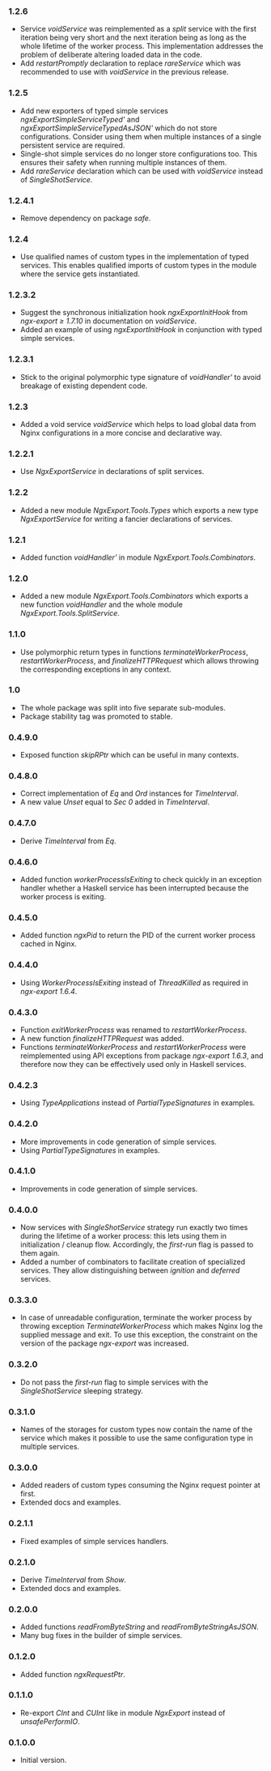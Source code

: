 ### 1.2.6

- Service *voidService* was reimplemented as a *split* service with the first
  iteration being very short and the next iteration being as long as the whole
  lifetime of the worker process. This implementation addresses the problem of
  deliberate altering loaded data in the code.
- Add *restartPromptly* declaration to replace *rareService* which was
  recommended to use with *voidService* in the previous release.

### 1.2.5

- Add new exporters of typed simple services *ngxExportSimpleServiceTyped'* and
  *ngxExportSimpleServiceTypedAsJSON'* which do not store configurations.
  Consider using them when multiple instances of a single persistent service
  are required.
- Single-shot simple services do no longer store configurations too. This
  ensures their safety when running multiple instances of them.
- Add *rareService* declaration which can be used with *voidService* instead of
  *SingleShotService*.

### 1.2.4.1

- Remove dependency on package *safe*.

### 1.2.4

- Use qualified names of custom types in the implementation of typed services.
  This enables qualified imports of custom types in the module where the service
  gets instantiated.

### 1.2.3.2

- Suggest the synchronous initialization hook *ngxExportInitHook* from
  *ngx-export &ge; 1.7.10* in documentation on *voidService*.
- Added an example of using *ngxExportInitHook* in conjunction with typed simple
  services.

### 1.2.3.1

- Stick to the original polymorphic type signature of *voidHandler'* to avoid
  breakage of existing dependent code.

### 1.2.3

- Added a void service *voidService* which helps to load global data from Nginx
  configurations in a more concise and declarative way.

### 1.2.2.1

- Use *NgxExportService* in declarations of split services.

### 1.2.2

- Added a new module *NgxExport.Tools.Types* which exports a new type
  *NgxExportService* for writing a fancier declarations of services.

### 1.2.1

- Added function *voidHandler'* in module *NgxExport.Tools.Combinators*.

### 1.2.0

- Added a new module *NgxExport.Tools.Combinators* which exports a new function
  *voidHandler* and the whole module *NgxExport.Tools.SplitService*.

### 1.1.0

- Use polymorphic return types in functions *terminateWorkerProcess*,
  *restartWorkerProcess*, and *finalizeHTTPRequest* which allows throwing the
  corresponding exceptions in any context.

### 1.0

- The whole package was split into five separate sub-modules.
- Package stability tag was promoted to stable.

### 0.4.9.0

- Exposed function *skipRPtr* which can be useful in many contexts.

### 0.4.8.0

- Correct implementation of *Eq* and *Ord* instances for *TimeInterval*.
- A new value *Unset* equal to *Sec 0* added in *TimeInterval*.

### 0.4.7.0

- Derive *TimeInterval* from *Eq*.

### 0.4.6.0

- Added function *workerProcessIsExiting* to check quickly in an exception
  handler whether a Haskell service has been interrupted because the worker
  process is exiting.

### 0.4.5.0

- Added function *ngxPid* to return the PID of the current worker process
  cached in Nginx.

### 0.4.4.0

- Using *WorkerProcessIsExiting* instead of *ThreadKilled* as required in
  *ngx-export 1.6.4*.

### 0.4.3.0

- Function *exitWorkerProcess* was renamed to *restartWorkerProcess*.
- A new function *finalizeHTTPRequest* was added.
- Functions *terminateWorkerProcess* and *restartWorkerProcess* were
  reimplemented using API exceptions from package *ngx-export 1.6.3*, and
  therefore now they can be effectively used only in Haskell services.

### 0.4.2.3

- Using *TypeApplications* instead of *PartialTypeSignatures* in examples.

### 0.4.2.0

- More improvements in code generation of simple services.
- Using *PartialTypeSignatures* in examples.

### 0.4.1.0

- Improvements in code generation of simple services.

### 0.4.0.0

- Now services with *SingleShotService* strategy run exactly two times during
  the lifetime of a worker process: this lets using them in initialization /
  cleanup flow. Accordingly, the *first-run* flag is passed to them again.
- Added a number of combinators to facilitate creation of specialized services.
  They allow distinguishing between *ignition* and *deferred* services.

### 0.3.3.0

- In case of unreadable configuration, terminate the worker process by throwing
  exception *TerminateWorkerProcess* which makes Nginx log the supplied message
  and exit. To use this exception, the constraint on the version of the package
  *ngx-export* was increased.

### 0.3.2.0

- Do not pass the *first-run* flag to simple services with the
  *SingleShotService* sleeping strategy.

### 0.3.1.0

- Names of the storages for custom types now contain the name of the service
  which makes it possible to use the same configuration type in multiple
  services.

### 0.3.0.0

- Added readers of custom types consuming the Nginx request pointer at first.
- Extended docs and examples.

### 0.2.1.1

- Fixed examples of simple services handlers.

### 0.2.1.0

- Derive *TimeInterval* from *Show*.
- Extended docs and examples.

### 0.2.0.0

- Added functions *readFromByteString* and *readFromByteStringAsJSON*.
- Many bug fixes in the builder of simple services.

### 0.1.2.0

- Added function *ngxRequestPtr*.

### 0.1.1.0

- Re-export *CInt* and *CUInt* like in module *NgxExport* instead of
  *unsafePerformIO*.

### 0.1.0.0

- Initial version.

